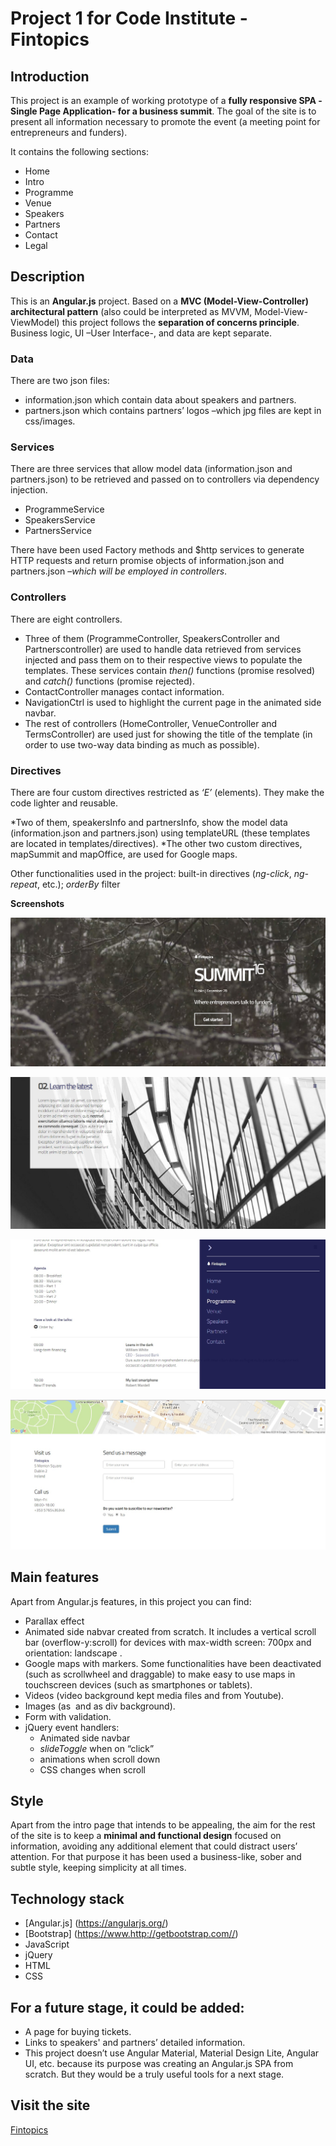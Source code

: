 # Project 1 for Code Institute - Fintopics 

## Introduction
This project is an example of working prototype of a **fully responsive SPA -Single Page Application- for a business summit**. The goal of the site is to present all information necessary to promote the event (a meeting point for entrepreneurs and funders). 

It contains the following sections:
* Home
* Intro 
* Programme
* Venue
* Speakers
* Partners
* Contact
* Legal

## Description
This is an **Angular.js** project. Based on a **MVC (Model-View-Controller) architectural pattern** (also could be interpreted as MVVM, Model-View-ViewModel) this project follows the **separation of concerns principle**. Business logic, UI –User Interface-, and data are kept separate.
 
### Data
There are two json files:

* information.json which contain data about speakers and partners.
* partners.json which contains partners’ logos –which jpg files are kept in css/images.

### Services

There are three services that allow model data (information.json and partners.json) to be retrieved and passed on to controllers via dependency injection.

* ProgrammeService
* SpeakersService
* PartnersService

There have been used Factory methods and $http services to generate HTTP requests and return promise objects of information.json and partners.json –*which will be employed in controllers*.

### Controllers

There are eight controllers. 

* Three of them (ProgrammeController, SpeakersController and Partnerscontroller) are used to handle data retrieved from services injected and pass them on to their respective views to populate the templates. These services contain *then()* functions (promise resolved) and *catch()* functions (promise rejected).
* ContactController manages contact information.
* NavigationCtrl is used to highlight the current page in the animated side navbar.
* The rest of controllers (HomeController, VenueController and TermsController) are used just for showing the title of the template (in order to use two-way data binding as much as possible).

### Directives

There are four custom directives restricted as *‘E’* (elements). They make the code lighter and reusable.

*Two of them, speakersInfo and partnersInfo, show the model data (information.json and partners.json) using templateURL (these templates are located in templates/directives).
*The other two custom directives, mapSummit and mapOffice, are used for Google maps.


Other functionalities used in the project: built-in directives (*ng-click*, *ng-repeat*, etc.); *orderBy* filter 



**Screenshots**

![Home](https://github.com/abmist/Project_1/blob/master/media/images_for_README/project_1_home.jpg)

![Intro](https://github.com/abmist/Project_1/blob/master/media/images_for_README/project_1_intro.jpg)

![Programme](https://github.com/abmist/Project_1/blob/master/media/images_for_README/project_1_programme.jpg)

![Contact](https://github.com/abmist/Project_1/blob/master/media/images_for_README/project_1_contact.jpg)


## Main features

Apart from Angular.js features, in this project you can find: 

* Parallax effect
* Animated side nabvar created from scratch. It includes a vertical scroll bar (overflow-y:scroll) for devices with max-width screen: 700px and orientation: landscape . 
* Google maps with markers. Some functionalities have been deactivated (such as scrollwheel and draggable) to make easy to use maps in touchscreen devices (such as smartphones or tablets). 
* Videos (video background kept media files and from Youtube). 
* Images (as <img> and as div background).
* Form with validation.
* jQuery event handlers:
	* Animated side navbar
	* *slideToggle* when on “click”
	* animations when scroll down
	* CSS changes when scroll

## Style
Apart from the intro page that intends to be appealing, the aim for the rest of the site is to keep a **minimal and functional design** focused on information, avoiding any additional element that could distract users’ attention. For that purpose it has been used a business-like, sober and subtle style, keeping simplicity at all times.  

## Technology stack
* [Angular.js] (https://angularjs.org/)
* [Bootstrap] (https://www.http://getbootstrap.com//)
* JavaScript
* jQuery
* HTML
* CSS

## For a future stage, it could be added:   
* A page for buying tickets.  
* Links to speakers' and partners’ detailed information.
* This project doesn’t use Angular Material, Material Design Lite, Angular UI, etc. because its purpose was creating an Angular.js SPA from scratch. But they would be a truly useful tools for a next stage.

## Visit the site
[Fintopics](https://fintopics-project.firebaseapp.com/#/)